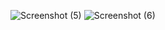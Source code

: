 ![Screenshot (5)](https://github.com/suganthigowtham/python-/assets/148368475/953316ec-781e-4017-90ca-5f056a15ea7f)
![Screenshot (6)](https://github.com/suganthigowtham/python-/assets/148368475/131a996e-8e20-4adf-a462-ed7c9526af2f)
